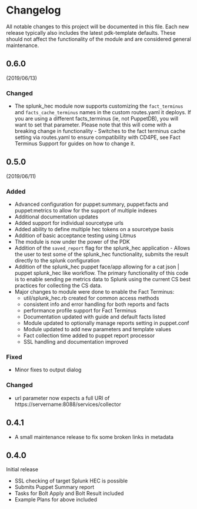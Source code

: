 # Changelog

All notable changes to this project will be documented in this file.
Each new release typically also includes the latest pdk-template defaults.
These should not affect the functionality of the module and are considered general maintenance.

## 0.6.0
(2019/06/13)

### Changed
- The splunk_hec module now supports customizing the `fact_terminus` and `facts_cache_terminus` names in the custom routes.yaml it deploys. If you are using a different facts_terminus (ie, not PuppetDB), you will want to set that parameter. Please note that this will come with a breaking change in functionality - Switches to the fact terminus cache setting via routes.yaml to ensure compatibility with CD4PE, see Fact Terminus Support for guides on how to change it.

## 0.5.0
(2019/06/11)

### Added
- Advanced configuration for puppet:summary, puppet:facts and puppet:metrics to allow for the support of multiple indexes
- Additional documentation updates
- Added support for individual sourcetype urls
- Added ability to define multiple hec tokens on a sourcetype basis
- Addition of basic acceptance testing using Litmus
- The module is now under the power of the PDK
- Addition of the `saved_report` flag for the splunk_hec application - Allows the user to test some of the splunk_hec functionality, submits the result directly to the splunk configuration
- Addition of the splunk_hec puppet face/app allowing for a cat json | puppet splunk_hec like workflow. The primary functionality of this code is to enable sending pe metrics data to Splunk using the current CS best practices for collecting the CS data.
- Major changes to module were done to enable the Fact Terminus:
  - util/splunk_hec.rb created for common access methods
  - consistent info and error handling for both reports and facts
  - performance profile support for Fact Terminus
  - Documentation updated with guide and default facts listed
  - Module updated to optionally manage reports setting in puppet.conf
  - Module updated to add new parameters and template values
  - Fact collection time added to puppet report processor
  - SSL handling and documentation improved

### Fixed
- Minor fixes to output dialog

### Changed
- url parameter now expects a full URI of https://servername:8088/services/collector

## 0.4.1

- A small maintenance release to fix some broken links in metadata

## 0.4.0

Initial release

* SSL checking of target Splunk HEC is possible
* Submits Puppet Summary report
* Tasks for Bolt Apply and Bolt Result included
* Example Plans for above included
